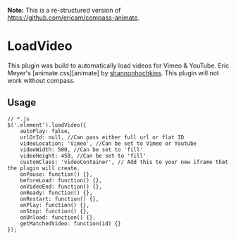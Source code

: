 **Note:** This is a re-structured version of https://github.com/ericam/compass-animate.


LoadVideo
===============


This plugin was build to automatically load videos for Vimeo & YouTube.
Eric Meyer's [animate.css][animate]
by [shannonhochkins]. This plugin will not work without compass.


## Usage

```
// *.js
$('.element').loadVideo({
    autoPlay: false,
    urlOrId: null, //Can pass either full url or flat ID
    videoLocation: 'Vimeo', //Can be set to Vimeo or Youtube
    videoWidth: 500, //Can be set to 'fill'        
    videoHeight: 450, //Can be set to 'fill'
    customClass: 'videoContainer', // Add this to your new iframe that the plugin will create.
    onPause: function() {},
    beforeLoad: function() {},
    onVideoEnd: function() {},
    onReady: function() {},
    onRestart: function() {},
    onPlay: function() {},
    onStop: function() {},
    onUnload: function() {},
    getMatchedVideo: function(id) {}
});
```


[shannonhochkins]: http://www.shannonhochkins.com/



